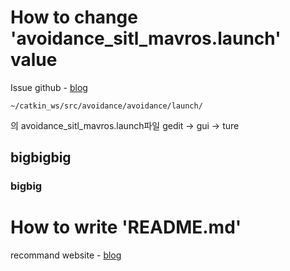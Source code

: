 # How to change 'avoidance_sitl_mavros.launch' value
Issue github - [blog](https://github.com/PX4/PX4-Avoidance/issues/485)

	~/catkin_ws/src/avoidance/avoidance/launch/
의 avoidance_sitl_mavros.launch파일 gedit -> gui -> ture

	



## bigbigbig
### bigbig

# How to write 'README.md'

recommand website - [blog](https://ndb796.tistory.com/194)


